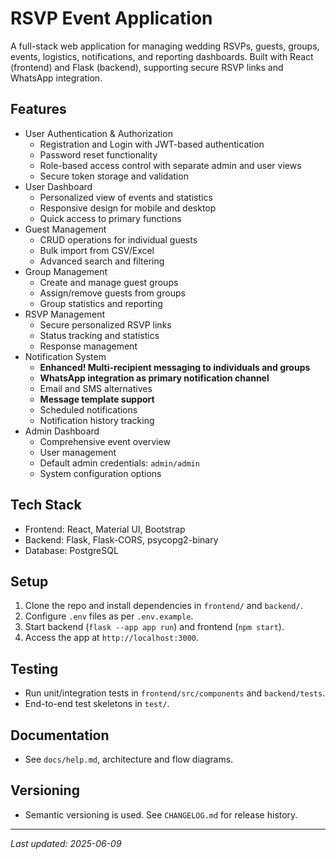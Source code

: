 # RSVP Event Application

A full-stack web application for managing wedding RSVPs, guests, groups, events, logistics, notifications, and reporting dashboards. Built with React (frontend) and Flask (backend), supporting secure RSVP links and WhatsApp integration.

## Features
- User Authentication & Authorization
  - Registration and Login with JWT-based authentication
  - Password reset functionality
  - Role-based access control with separate admin and user views
  - Secure token storage and validation
- User Dashboard
  - Personalized view of events and statistics
  - Responsive design for mobile and desktop
  - Quick access to primary functions
- Guest Management
  - CRUD operations for individual guests
  - Bulk import from CSV/Excel
  - Advanced search and filtering
- Group Management
  - Create and manage guest groups
  - Assign/remove guests from groups
  - Group statistics and reporting
- RSVP Management
  - Secure personalized RSVP links
  - Status tracking and statistics
  - Response management
- Notification System
  - **Enhanced! Multi-recipient messaging to individuals and groups**
  - **WhatsApp integration as primary notification channel**
  - Email and SMS alternatives
  - **Message template support**
  - Scheduled notifications
  - Notification history tracking
- Admin Dashboard
  - Comprehensive event overview
  - User management
  - Default admin credentials: `admin/admin`
  - System configuration options

## Tech Stack
- Frontend: React, Material UI, Bootstrap
- Backend: Flask, Flask-CORS, psycopg2-binary
- Database: PostgreSQL

## Setup
1. Clone the repo and install dependencies in `frontend/` and `backend/`.
2. Configure `.env` files as per `.env.example`.
3. Start backend (`flask --app app run`) and frontend (`npm start`).
4. Access the app at `http://localhost:3000`.

## Testing
- Run unit/integration tests in `frontend/src/components` and `backend/tests`.
- End-to-end test skeletons in `test/`.

## Documentation
- See `docs/help.md`, architecture and flow diagrams.

## Versioning
- Semantic versioning is used. See `CHANGELOG.md` for release history.

---
_Last updated: 2025-06-09_
